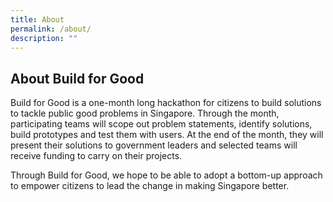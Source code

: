 ```yaml
---
title: About
permalink: /about/
description: ""
---
```

## About Build for Good

Build for Good is a one-month long hackathon for citizens to build solutions to tackle public good problems in Singapore. Through the month, participating teams will scope out problem statements, identify solutions, build prototypes and test them with users. At the end of the month, they will present their solutions to government leaders and selected teams will receive funding to carry on their projects.

Through Build for Good, we hope to be able to adopt a bottom-up approach to empower citizens to lead the change in making Singapore better.